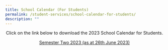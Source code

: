 ```yaml
---
title: School Calendar (For Students)
permalink: /student-services/school-calendar-for-students/
description: ""
---
```

<p style="text-align: center;">Click on the link below&nbsp;to download the 2023 School Calendar for Students.</p>
<p style="text-align: center;"><a href="/files/semester two student calendar 2023.pdf" target="_blank" rel="noopener">Semester Two 2023 (as at 26th June 2023) </a></p>

